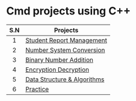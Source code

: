 # Cmd projects using C++

| S.N | Projects                                                                                                       |
| :-: | -------------------------------------------------------------------------------------------------------------- |
|  1  | [Student Report Management](https://github.com/sthsuyash/Cpp-projects/tree/main/Student%20Report%20Management)|
|  2  | [Number System Conversion](https://github.com/sthsuyash/Cpp-projects/tree/main/number-System-Conversions)|
|  3  | [Binary Number Addition](https://github.com/sthsuyash/Cpp-projects/tree/main/binary-Additions)|
|  4  | [Encryption Decryption](https://github.com/sthsuyash/Cpp-projects/tree/main/encryption)|
|  5  | [Data Structure & Algorithms](https://github.com/sthsuyash/Cpp-projects/tree/main/DSA)|
|  6  | [Practice](https://github.com/sthsuyash/Cpp-projects/tree/main/practice)|
